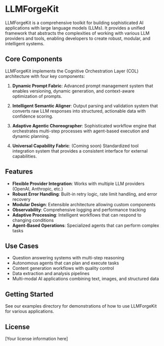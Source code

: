 # LLMForgeKit

LLMForgeKit is a comprehensive toolkit for building sophisticated AI applications with large language models (LLMs). It provides a unified framework that abstracts the complexities of working with various LLM providers and tools, enabling developers to create robust, modular, and intelligent systems.

## Core Components

LLMForgeKit implements the Cognitive Orchestration Layer (COL) architecture with four key components:

1. **Dynamic Prompt Fabric**: Advanced prompt management system that enables versioning, dynamic generation, and context-aware optimization of prompts.

2. **Intelligent Semantic Aligner**: Output parsing and validation system that converts raw LLM responses into structured, actionable data with confidence scoring.

3. **Adaptive Agentic Choreographer**: Sophisticated workflow engine that orchestrates multi-step processes with agent-based execution and dynamic planning.

4. **Universal Capability Fabric**: (Coming soon) Standardized tool integration system that provides a consistent interface for external capabilities.

## Features

- **Flexible Provider Integration**: Works with multiple LLM providers (OpenAI, Anthropic, etc.)
- **Robust Error Handling**: Built-in retry logic, rate limit handling, and error recovery
- **Modular Design**: Extensible architecture allowing custom components
- **Observability**: Comprehensive logging and performance tracking
- **Adaptive Processing**: Intelligent workflows that can respond to changing conditions
- **Agent-Based Operations**: Specialized agents that can perform complex tasks

## Use Cases

- Question answering systems with multi-step reasoning
- Autonomous agents that can plan and execute tasks
- Content generation workflows with quality control
- Data extraction and analysis pipelines
- Multi-modal AI applications combining text, images, and structured data

## Getting Started

See our examples directory for demonstrations of how to use LLMForgeKit for various applications.

## License

[Your license information here]